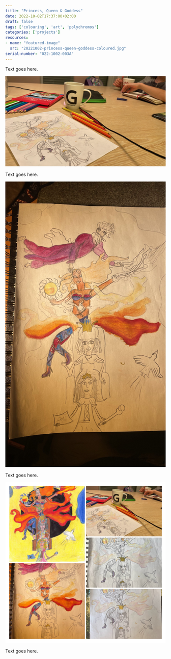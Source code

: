 ```yaml
---
title: "Princess, Queen & Goddess"
date: 2022-10-02T17:37:00+02:00
draft: false
tags: ['colouring', 'art', 'polychromos']
categories: ['projects']
resources:
- name: "featured-image"
  src: "20221002-princess-queen-goddess-coloured.jpg"
serial-number: "022-1002-003A"
---
```


Text goes here.

![alt text](20221002-princess-queen-goddess-update.jpg "Text goes here.")

Text goes here.

![alt text](20221002-princess-queen-goddess-colouring-progress.jpg "Text goes here.")

Text goes here.

![alt text](20221002-princess-queen-goddess-collage.jpg "Text goes here.")

Text goes here.
